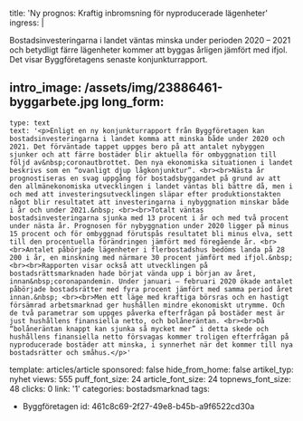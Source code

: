 title: 'Ny prognos: Kraftig inbromsning för nyproducerade lägenheter'
ingress: |
  <p>Bostadsinvesteringarna i landet väntas minska under perioden 2020 – 2021 och betydligt färre lägenheter kommer att byggas årligen jämfört med ifjol. Det visar Byggföretagens senaste konjunkturrapport.
  </p>
  
intro_image: /assets/img/23886461-byggarbete.jpg
long_form:
  -
    type: text
    text: '<p>Enligt en ny konjunkturrapport från Byggföretagen kan bostadsinvesteringarna i landet komma att minska både under 2020 och 2021. Det förväntade tappet uppges bero på att antalet nybyggen sjunker och att färre bostäder blir aktuella för ombyggnation till följd av&nbsp;coronautbrottet. Den nya ekonomiska situationen i landet beskrivs som en “ovanligt djup lågkonjunktur”. <br><br>Nästa år prognostiseras en svag uppgång för bostadsbyggandet på grund av att den allmänekonomiska utvecklingen i landet väntas bli bättre då, men i och med att investeringsutvecklingen släpar efter produktionstakten något blir resultatet att investeringarna i nybyggnation minskar både i år och under 2021.&nbsp; <br><br>Totalt väntas bostadsinvesteringarna sjunka med 13 procent i år och med två procent under nästa år. Prognosen för nybyggnation under 2020 ligger på minus 15 procent och för ombyggnad förutspås resultatet bli minus elva, sett till den procentuella förändringen jämfört med föregående år. <br><br>Antalet påbörjade lägenheter i flerbostadshus bedöms landa på 28 200 i år, en minskning med närmare 30 procent jämfört med ifjol.&nbsp; <br><br>Rapporten visar också att utvecklingen på bostadsrättsmarknaden hade börjat vända upp i början av året, innan&nbsp;coronapandemin. Under januari – februari 2020 ökade antalet påbörjade bostadsrätter med fyra procent jämfört med samma period året innan.&nbsp; <br><br>Men ett läge med kraftiga börsras och en hastigt försämrad arbetsmarknad ger hushållen mindre ekonomiskt utrymme. Och de två parametrar som uppges påverka efterfrågan på bostäder mest är just hushållens finansiella netto, och bolåneräntan. <br><br>Då “bolåneräntan knappt kan sjunka så mycket mer” i detta skede och hushållens finansiella netto försvagas kommer troligen efterfrågan på nyproducerade bostäder att minska, i synnerhet när det kommer till nya bostadsrätter och småhus.</p>'
template: articles/article
sponsored: false
hide_from_home: false
artikel_typ: nyhet
views: 555
puff_font_size: 24
article_font_size: 24
topnews_font_size: 48
clicks: 0
link: '1'
categories: bostadsmarknad
tags:
  - Byggföretagen
id: 461c8c69-2f27-49e8-b45b-a9f6522cd30a

